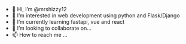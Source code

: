 - 👋 Hi, I’m @mrshizzy12
- 👀 I’m interested in web development using python and Flask/Django 
- 🌱 I’m currently learning fastapi, vue and react
- 💞️ I’m looking to collaborate on... 
- 📫 How to reach me ...

<!---
mrshizzy12/mrshizzy12 is a ✨ special ✨ repository because its `README.md` (this file) appears on your GitHub profile.
You can click the Preview link to take a look at your changes.
--->

